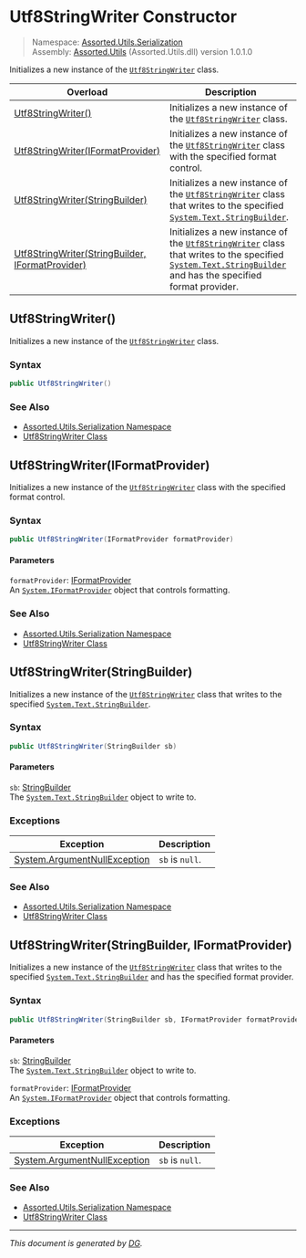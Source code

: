 ﻿# Utf8StringWriter Constructor

> Namespace: [Assorted.Utils.Serialization](index.md#assortedutilsserialization-namespace)\
> Assembly: [Assorted.Utils](index.md) (Assorted.Utils.dll) version 1.0.1.0

Initializes a new instance of the [`Utf8StringWriter`](Assorted.Utils.Serialization.Utf8StringWriter.md) class.

Overload | Description
--- | ---
[Utf8StringWriter()](Assorted.Utils.Serialization.Utf8StringWriter.-ctor.md#utf8stringwriter) | Initializes a new instance of the [`Utf8StringWriter`](Assorted.Utils.Serialization.Utf8StringWriter.md) class.
[Utf8StringWriter(IFormatProvider)](Assorted.Utils.Serialization.Utf8StringWriter.-ctor.md#utf8stringwriteriformatprovider) | Initializes a new instance of the [`Utf8StringWriter`](Assorted.Utils.Serialization.Utf8StringWriter.md) class with the specified format control.
[Utf8StringWriter(StringBuilder)](Assorted.Utils.Serialization.Utf8StringWriter.-ctor.md#utf8stringwriterstringbuilder) | Initializes a new instance of the [`Utf8StringWriter`](Assorted.Utils.Serialization.Utf8StringWriter.md) class that writes to the specified [`System.Text.StringBuilder`](https://docs.microsoft.com/en-us/dotnet/api/system.text.stringbuilder).
[Utf8StringWriter(StringBuilder, IFormatProvider)](Assorted.Utils.Serialization.Utf8StringWriter.-ctor.md#utf8stringwriterstringbuilder-iformatprovider) | Initializes a new instance of the [`Utf8StringWriter`](Assorted.Utils.Serialization.Utf8StringWriter.md) class that writes to the specified [`System.Text.StringBuilder`](https://docs.microsoft.com/en-us/dotnet/api/system.text.stringbuilder) and has the specified format provider.

## Utf8StringWriter()

Initializes a new instance of the [`Utf8StringWriter`](Assorted.Utils.Serialization.Utf8StringWriter.md) class.

### Syntax

```csharp
public Utf8StringWriter()
```

### See Also

- [Assorted.Utils.Serialization Namespace](index.md#assortedutilsserialization-namespace)
- [Utf8StringWriter Class](Assorted.Utils.Serialization.Utf8StringWriter.md)

## Utf8StringWriter(IFormatProvider)

Initializes a new instance of the [`Utf8StringWriter`](Assorted.Utils.Serialization.Utf8StringWriter.md) class with the specified format control.

### Syntax

```csharp
public Utf8StringWriter(IFormatProvider formatProvider)
```

#### Parameters

`formatProvider`: [IFormatProvider](https://docs.microsoft.com/en-us/dotnet/api/system.iformatprovider)\
An [`System.IFormatProvider`](https://docs.microsoft.com/en-us/dotnet/api/system.iformatprovider) object that controls formatting.

### See Also

- [Assorted.Utils.Serialization Namespace](index.md#assortedutilsserialization-namespace)
- [Utf8StringWriter Class](Assorted.Utils.Serialization.Utf8StringWriter.md)

## Utf8StringWriter(StringBuilder)

Initializes a new instance of the [`Utf8StringWriter`](Assorted.Utils.Serialization.Utf8StringWriter.md) class that writes to the specified [`System.Text.StringBuilder`](https://docs.microsoft.com/en-us/dotnet/api/system.text.stringbuilder).

### Syntax

```csharp
public Utf8StringWriter(StringBuilder sb)
```

#### Parameters

`sb`: [StringBuilder](https://docs.microsoft.com/en-us/dotnet/api/system.text.stringbuilder)\
The [`System.Text.StringBuilder`](https://docs.microsoft.com/en-us/dotnet/api/system.text.stringbuilder) object to write to.

### Exceptions

Exception | Description
--- | ---
[System.ArgumentNullException](https://docs.microsoft.com/en-us/dotnet/api/system.argumentnullexception) | `sb` is `null`.

### See Also

- [Assorted.Utils.Serialization Namespace](index.md#assortedutilsserialization-namespace)
- [Utf8StringWriter Class](Assorted.Utils.Serialization.Utf8StringWriter.md)

## Utf8StringWriter(StringBuilder, IFormatProvider)

Initializes a new instance of the [`Utf8StringWriter`](Assorted.Utils.Serialization.Utf8StringWriter.md) class that writes to the specified [`System.Text.StringBuilder`](https://docs.microsoft.com/en-us/dotnet/api/system.text.stringbuilder) and has the specified format provider.

### Syntax

```csharp
public Utf8StringWriter(StringBuilder sb, IFormatProvider formatProvider)
```

#### Parameters

`sb`: [StringBuilder](https://docs.microsoft.com/en-us/dotnet/api/system.text.stringbuilder)\
The [`System.Text.StringBuilder`](https://docs.microsoft.com/en-us/dotnet/api/system.text.stringbuilder) object to write to.

`formatProvider`: [IFormatProvider](https://docs.microsoft.com/en-us/dotnet/api/system.iformatprovider)\
An [`System.IFormatProvider`](https://docs.microsoft.com/en-us/dotnet/api/system.iformatprovider) object that controls formatting.

### Exceptions

Exception | Description
--- | ---
[System.ArgumentNullException](https://docs.microsoft.com/en-us/dotnet/api/system.argumentnullexception) | `sb` is `null`.

### See Also

- [Assorted.Utils.Serialization Namespace](index.md#assortedutilsserialization-namespace)
- [Utf8StringWriter Class](Assorted.Utils.Serialization.Utf8StringWriter.md)

---

_This document is generated by [DG](https://github.com/Khojasteh/dg)._
